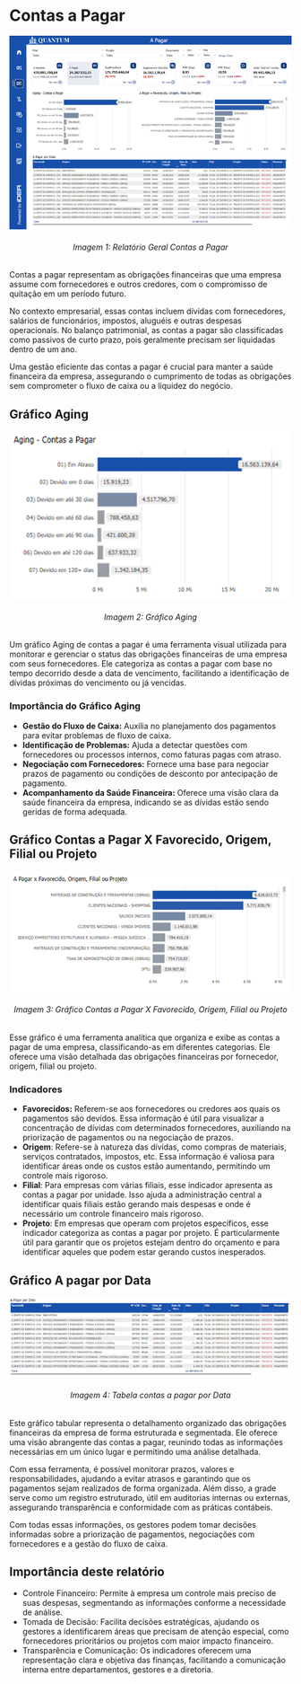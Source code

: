 # Contas a Pagar

![alt text](../assets/contas-a-pagar.png)
<h6 align = "center"> Imagem 1: Relatório Geral Contas a Pagar</h6>

Contas a pagar representam as obrigações financeiras que uma empresa assume com fornecedores e outros credores, com o compromisso de quitação em um período futuro. 

No contexto empresarial, essas contas incluem dívidas com fornecedores, salários de funcionários, impostos, aluguéis e outras despesas operacionais. No balanço patrimonial, as contas a pagar são classificadas como passivos de curto prazo, pois geralmente precisam ser liquidadas dentro de um ano.

Uma gestão eficiente das contas a pagar é crucial para manter a saúde financeira da empresa, assegurando o cumprimento 
de todas as obrigações sem comprometer o fluxo de caixa ou a liquidez do negócio.


## Gráfico Aging

![alt text](../assets/contas-a-pagar-aging.png)
<h6 align = "center"> Imagem 2: Gráfico Aging</h6>

Um gráfico Aging de contas a pagar é uma ferramenta visual utilizada para monitorar e gerenciar o status das obrigações financeiras de uma empresa com seus fornecedores. Ele categoriza as contas a pagar com base no tempo decorrido desde a data de vencimento, facilitando a identificação de dívidas próximas do vencimento ou já vencidas.

### Importância do Gráfico Aging

- **Gestão do Fluxo de Caixa:** Auxilia no planejamento dos pagamentos para evitar problemas de fluxo de caixa.
- **Identificação de Problemas:** Ajuda a detectar questões com fornecedores ou processos internos, como faturas pagas com atraso.
- **Negociação com Fornecedores:** Fornece uma base para negociar prazos de pagamento ou condições de desconto por antecipação de pagamento.
- **Acompanhamento da Saúde Financeira:** Oferece uma visão clara da saúde financeira da empresa, indicando se as dívidas estão sendo geridas de forma adequada.

## Gráfico Contas a Pagar X Favorecido, Origem, Filial ou Projeto

![alt text](../assets/contas-a-pagar-fav.png)
<h6 align = "center"> Imagem 3: Gráfico Contas a Pagar X Favorecido, Origem, Filial ou Projeto</h6>

Esse gráfico é uma ferramenta analítica que organiza e exibe as contas a pagar de uma empresa, classificando-as em diferentes categorias. Ele oferece uma visão detalhada das obrigações financeiras por fornecedor, origem, filial ou projeto.

### Indicadores

- **Favorecidos:** Referem-se aos fornecedores ou credores aos quais os pagamentos são devidos. Essa informação é útil para visualizar a concentração de dívidas com determinados fornecedores, auxiliando na priorização de pagamentos ou na negociação de prazos.
- **Origem**: Refere-se à natureza das dívidas, como compras de materiais, serviços contratados, impostos, etc. Essa informação é valiosa para identificar áreas onde os custos estão aumentando, permitindo um controle mais rigoroso.
- **Filial**: Para empresas com várias filiais, esse indicador apresenta as contas a pagar por unidade. Isso ajuda a administração central a identificar quais filiais estão gerando mais despesas e onde é necessário um controle financeiro mais rigoroso.
- **Projeto**: Em empresas que operam com projetos específicos, esse indicador categoriza as contas a pagar por projeto. É particularmente útil para garantir que os projetos estejam dentro do orçamento e para identificar aqueles que podem estar gerando custos inesperados.

## Gráfico A pagar por Data

![alt text](../assets/contas-a-pagar-pordata.png)
<h6 align = "center"> Imagem 4: Tabela contas a pagar por Data</h6>

Este gráfico tabular representa o detalhamento organizado das obrigações financeiras da empresa de forma estruturada e segmentada. Ele oferece uma visão abrangente das contas a pagar, reunindo todas as informações necessárias em um único lugar e permitindo uma análise detalhada.

Com essa ferramenta, é possível monitorar prazos, valores e responsabilidades, ajudando a evitar atrasos e garantindo que os pagamentos sejam realizados de forma organizada. Além disso, a grade serve como um registro estruturado, útil em auditorias internas ou externas, assegurando transparência e conformidade com as práticas contábeis.

Com todas essas informações, os gestores podem tomar decisões informadas sobre a priorização de pagamentos, negociações com fornecedores e a gestão do fluxo de caixa.

## Importância deste relatório

- Controle Financeiro: Permite à empresa um controle mais preciso de suas despesas, segmentando as informações conforme a necessidade de análise.
- Tomada de Decisão: Facilita decisões estratégicas, ajudando os gestores a identificarem áreas que precisam de atenção especial, como fornecedores prioritários ou projetos com maior impacto financeiro.
- Transparência e Comunicação: Os indicadores oferecem uma representação clara e objetiva das finanças, facilitando a comunicação interna entre departamentos, gestores e a diretoria.
